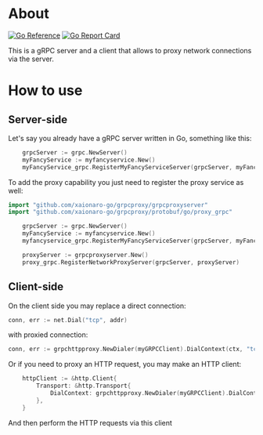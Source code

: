 # About

[![Go Reference](https://godoc.org/github.com/xaionaro-go/grpcproxy?status.svg)](https://godoc.org/github.com/xaionaro-go/grpcproxy)
[![Go Report Card](https://goreportcard.com/badge/github.com/xaionaro-go/grpcproxy?branch=main)](https://goreportcard.com/report/github.com/xaionaro-go/grpcproxy)

This is a gRPC server and a client that allows to proxy network connections via the server.

# How to use

## Server-side

Let's say you already have a gRPC server written in Go, something like this:
```go
	grpcServer := grpc.NewServer()
	myFancyService := myfancyservice.New()
	myFancyService_grpc.RegisterMyFancyServiceServer(grpcServer, myFancyService)
```

To add the proxy capability you just need to register the proxy service as well:
```go
import "github.com/xaionaro-go/grpcproxy/grpcproxyserver"
import "github.com/xaionaro-go/grpcproxy/protobuf/go/proxy_grpc"

	grpcServer := grpc.NewServer()
	myFancyService := myfancyservice.New()
	myfancyservice_grpc.RegisterMyFancyServiceServer(grpcServer, myFancyService)

	proxyServer := grpcproxyserver.New()
	proxy_grpc.RegisterNetworkProxyServer(grpcServer, proxyServer)
```

## Client-side

On the client side you may replace a direct connection:
```go
conn, err := net.Dial("tcp", addr)
```
with proxied connection:
```go
conn, err := grpchttpproxy.NewDialer(myGRPCClient).DialContext(ctx, "tcp", addr)
```

Or if you need to proxy an HTTP request, you may make an HTTP client:
```go
	httpClient := &http.Client{
		Transport: &http.Transport{
			DialContext: grpchttpproxy.NewDialer(myGRPCClient).DialContext,
		},
	}
```
And then perform the HTTP requests via this client
